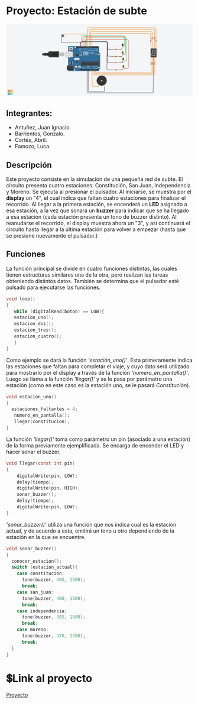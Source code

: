 # Proyecto: Estación de subte

![](https://github.com/lucafamozo/Dojo_Dos_Subte/blob/master/img/Dojo_dos_subte.png)

## Integrantes:
* Antuñez, Juan Ignacio.
* Barrientos, Gonzalo.
* Cortés, Abril.
* Famozo, Luca.

## Descripción
Este proyecto consiste en la simulación de una pequeña red de subte. El circuito presenta cuatro estaciones: Constitución, San Juan, Independencia y Moreno. Se ejecuta al presionar el pulsador. Al iniciarse, se muestra por el **display** un "4", el cual indica que faltan cuatro estaciones para finalizar el recorrido. Al llegar a la primera estación, se encenderá un **LED** asignado a esa estación, a la vez que sonará un **buzzer** para indicar que se ha llegado a esa estación (cada estación presenta un tono de buzzer distinto). Al reanudarse el recorrido, el display muestra ahora un "3", y así continuará el circuito hasta llegar a la última estación para volver a empezar (hasta que se presione nuevamente el pulsador.)

## Funciones
La función principal se divide en cuatro funciones distintas, las cuales tienen estructuras similares una de la otra, pero realizan las tareas obteniendo distintos datos. También se determina que el pulsador esté pulsado para ejecutarse las funciones. 
```c
void loop()
{
   while (digitalRead(boton) == LOW){
   estacion_uno();
   estacion_dos();
   estacion_tres();
   estacion_cuatro();
   }
}
```
Como ejemplo se dará la función *'estación_uno()'*. Esta primeramente indica las estaciones que faltan para completar el viaje, y cuyo dato será utilizado para mostrarlo por el display a través de la función *'numero_en_pantalla()'*. Luego se llama a la función *'llegar()'* y se le pasa por parámetro una estación (como en este caso es la estación uno, se le pasará *Constitución*).
```c
void estacion_uno()
{
  estaciones_faltantes = 4;
   numero_en_pantalla();
   llegar(constitucion);
}
```
La función *'llegar()'* toma como parámetro un pin (asociado a una estación) de la forma previamente ejemplificada. Se encarga de encender el LED y hacer sonar el buzzer. 
```c
void llegar(const int pin)
{
    digitalWrite(pin, LOW);
    delay(tiempo);
    digitalWrite(pin, HIGH);
    sonar_buzzer();
    delay(tiempo);
    digitalWrite(pin, LOW);
}
```
*'sonar_buzzer()'* utiliza una función que nos indica cual es la estación actual, y de acuerdo a esta, emitirá un tono u otro dependiendo de la estación en la que se encuentre.
```c
void sonar_buzzer()
{
  conocer_estacion();
  switch (estacion_actual){
    case constitucion:
      tone(buzzer, 495, 1500);
      break;
    case san_juan:
      tone(buzzer, 400, 1500);
      break;
    case independencia:
      tone(buzzer, 385, 1500);
      break;
    case moreno:
      tone(buzzer, 370, 1500);
      break;
  }
}
```
# :heavy_dollar_sign:Link al proyecto
[Proyecto](https://www.tinkercad.com/things/aSdIPMVB60v-surprising-bojo/editel?sharecode=UD0_WN5zAG60WaeNaoJWpNlerdzhhk2zKq6qNaNymdk)
